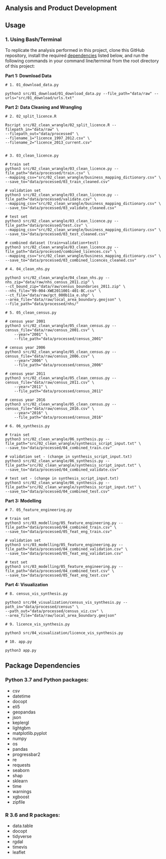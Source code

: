 ## Analysis and Product Development


## Usage

### 1. Using Bash/Terminal 

To replicate the analysis performed in this project, clone this GitHub repository, install the required [dependencies](#package-dependencies) listed below, and run the following commands in your command line/terminal from the root directory of this project:

**Part 1: Download Data**  
```{bash}
# 1. 01_download_data.py

python3 src/01_download/01_download_data.py --file_path="data/raw" --urls="src/01_download/urls.txt"
```

**Part 2: Data Cleaning and Wrangling**  
```{bash}
# 2. 02_split_licence.R

Rscript src/02_clean_wrangle/02_split_licence.R --filepath_in="data/raw" \
--filepath_out="data/processed" \
--filename_1="licence_1997_2012.csv" \
--filename_2="licence_2013_current.csv"


# 3. 03_clean_licence.py

# train set
python3 src/02_clean_wrangle/03_clean_licence.py --file_path="data/processed/train.csv" \
--mapping_csv="src/02_clean_wrangle/business_mapping_dictionary.csv" \
--save_to="data/processed/03_train_cleaned.csv"

# validation set
python3 src/02_clean_wrangle/03_clean_licence.py --file_path="data/processed/validate.csv" \
--mapping_csv="src/02_clean_wrangle/business_mapping_dictionary.csv" \
--save_to="data/processed/03_validate_cleaned.csv"

# test set
python3 src/02_clean_wrangle/03_clean_licence.py --file_path="data/processed/test.csv" \
--mapping_csv="src/02_clean_wrangle/business_mapping_dictionary.csv" \
--save_to="data/processed/03_test_cleaned.csv"

# combined dataset (train+validation+test)
python3 src/02_clean_wrangle/03_clean_licence.py --file_path="data/processed/combined_licences.csv" \
--mapping_csv="src/02_clean_wrangle/business_mapping_dictionary.csv" \
--save_to="data/processed/03_combined_licences_cleaned.csv"

# 4. 04_clean_nhs.py

python3 src/02_clean_wrangle/04_clean_nhs.py --nhs_zip="data/raw/nhs_census_2011.zip" \
--ct_bound_zip="data/raw/census_boundaries_2011.zip" \
--nhs_file="99-004-XWE2011001-401-BC.csv" \
--ct_file="data/raw/gct_000b11a_e.shp" \
--area_file="data/raw/local_area_boundary.geojson" \
--file_path="data/processed/nhs/"

# 5. 05_clean_census.py

# census year 2001
python3 src/02_clean_wrangle/05_clean_census.py --census_file="data/raw/census_2001.csv" \
    --year="2001" \
    --file_path="data/processed/census_2001"

# census year 2006
python3 src/02_clean_wrangle/05_clean_census.py --census_file="data/raw/census_2006.csv" \
    --year="2006" \
    --file_path="data/processed/census_2006"

# census year 2011
python3 src/02_clean_wrangle/05_clean_census.py --census_file="data/raw/census_2011.csv" \
    --year="2011" \
    --file_path="data/processed/census_2011"

# census year 2016
python3 src/02_clean_wrangle/05_clean_census.py --census_file="data/raw/census_2016.csv" \
    --year="2016" \
    --file_path="data/processed/census_2016"

# 6. 06_synthesis.py

# train set
python3 src/02_clean_wrangle/06_synthesis.py --file_path="src/02_clean_wrangle/synthesis_script_input.txt" \
--save_to="data/processed/04_combined_train.csv"

# validation set - (change in synthesis_script_input.txt)
python3 src/02_clean_wrangle/06_synthesis.py --file_path="src/02_clean_wrangle/synthesis_script_input.txt" \
--save_to="data/processed/04_combined_validate.csv"

# test set - (change in synthesis_script_input.txt)
python3 src/02_clean_wrangle/06_synthesis.py --file_path="src/02_clean_wrangle/synthesis_script_input.txt" \
--save_to="data/processed/04_combined_test.csv"
```

**Part 3: Modelling**

```{bash}
# 7. 05_feature_engineering.py

# train set
python3 src/03_modelling/05_feature_engineering.py --file_path="data/processed/04_combined_train.csv" \
--save_to="data/processed/05_feat_eng_train.csv"

# validation set
python3 src/03_modelling/05_feature_engineering.py --file_path="data/processed/04_combined_validation.csv" \
--save_to="data/processed/05_feat_eng_validation.csv"

# test set
python3 src/03_modelling/05_feature_engineering.py --file_path="data/processed/04_combined_test.csv" \
--save_to="data/processed/05_feat_eng_test.csv"
```

**Part 4: Visualization**
```{bash}
# 8. census_vis_synthesis.py

python3 src/04_visualization/census_vis_synthesis.py --path_in="data/processed/census" \
--path_out="data/processed/census_viz.csv" \
--area_file="data/raw/local_area_boundary.geojson"

# 9. licence_vis_synthesis.py

python3 src/04_visualization/licence_vis_synthesis.py

# 10. app.py

python3 app.py

```

## Package Dependencies

### Python 3.7 and Python packages:

- csv
- datetime
- docopt
- eli5
- geopandas
- json
- keplergl
- lightgbm
- matplotlib.pyplot
- numpy
- os
- pandas 
- progressbar2
- re
- requests
- seaborn
- shap
- sklearn
- time
- warnings
- xgboost
- zipfile

### R 3.6 and R packages:

- data.table
- docopt
- tidyverse
- rgdal
- timevis
- leaflet
